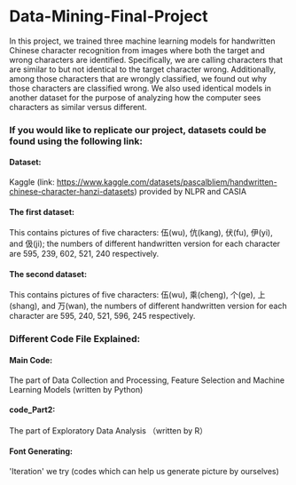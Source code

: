 # Data-Mining-Final-Project
In this project, we trained three machine learning models for handwritten Chinese character recognition from images where both the target and wrong characters are identified. Specifically, we are calling characters that are similar to but not identical to the target character
wrong. Additionally, among those characters that are wrongly classified, we found out why those characters are classified wrong. We also used identical models in another dataset for the purpose of analyzing how the computer sees characters as similar versus different.


### If you would like to replicate our project, datasets could be found using the following link:
#### Dataset: 
Kaggle (link: https://www.kaggle.com/datasets/pascalbliem/handwritten-chinese-character-hanzi-datasets) provided by NLPR and CASIA
#### The first dataset: 
This contains pictures of five characters: 伍(wu), 伉(kang), 伏(fu), 伊(yi), and 伋(ji); the numbers of different handwritten version for each character are 595, 239, 602, 521, 240 respectively.

#### The second dataset: 
This contains pictures of five characters: 伍(wu), 乘(cheng), 个(ge), 上(shang), and 万(wan), the numbers of different handwritten version for each character are 595, 240, 521, 596, 245 respectively.

### Different Code File Explained:
#### Main Code:
The part of Data Collection and Processing, Feature Selection and Machine Learning Models (written by Python)

#### code_Part2: 
The part of Exploratory Data Analysis （written by R）

#### Font Generating: 
'Iteration' we try (codes which can help us generate picture by ourselves)
